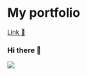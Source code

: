 # My portfolio

<a href='https://moonphase13.github.io/moonphase13/'>Link 🔗</a>

### Hi there 👋
![](https://i.giphy.com/GTgpQAVs0xeuMybJMd.gif)
<!--
**moonphase13/moonphase13** is a ✨ _special_ ✨ repository because its `README.md` (this file) appears on your GitHub profile.

Here are some ideas to get you started:

- 🔭 I’m currently working on ...
- 🌱 I’m currently learning ...
- 👯 I’m looking to collaborate on ...
- 🤔 I’m looking for help with ...
- 💬 Ask me about ...
- 📫 How to reach me: ...
- 😄 Pronouns: ...
- ⚡ Fun fact: ...
-->

